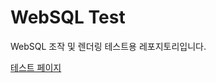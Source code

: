 # WebSQL Test

WebSQL 조작 및 렌더링 테스트용 레포지토리입니다.

[테스트 페이지](https://capedbaldy82.github.io/websql-test/)
